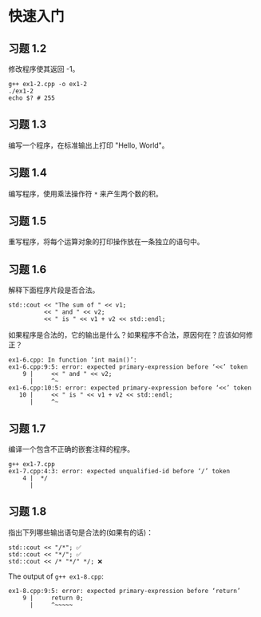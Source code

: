 # 快速入门

## 习题 1.2

修改程序使其返回 -1。

```shell
g++ ex1-2.cpp -o ex1-2
./ex1-2
echo $? # 255
```

## 习题 1.3

编写一个程序，在标准输出上打印 "Hello, World"。

## 习题 1.4

编写程序，使用乘法操作符 `*` 来产生两个数的积。

## 习题 1.5

重写程序，将每个运算对象的打印操作放在一条独立的语句中。

## 习题 1.6

解释下面程序片段是否合法。

```
std::cout << "The sum of " << v1;
		  << " and " << v2;
		  << " is " << v1 + v2 << std::endl;
```

如果程序是合法的，它的输出是什么？如果程序不合法，原因何在？应该如何修正？

```
ex1-6.cpp: In function ‘int main()’:
ex1-6.cpp:9:5: error: expected primary-expression before ‘<<’ token
    9 |     << " and " << v2;
      |     ^~
ex1-6.cpp:10:5: error: expected primary-expression before ‘<<’ token
   10 |     << " is " << v1 + v2 << std::endl;
      |     ^~
```

## 习题 1.7

编译一个包含不正确的嵌套注释的程序。

```
g++ ex1-7.cpp
ex1-7.cpp:4:3: error: expected unqualified-id before ‘/’ token
    4 |  */
      |  
```

## 习题 1.8

指出下列哪些输出语句是合法的(如果有的话)：

```
std::cout << "/*"; ✅
std::cout << "*/"; ✅
std::cout << /* "*/" */; ❌
```

The output of `g++ ex1-8.cpp`:

```
ex1-8.cpp:9:5: error: expected primary-expression before ‘return’
    9 |     return 0;
      |     ^~~~~~
```
